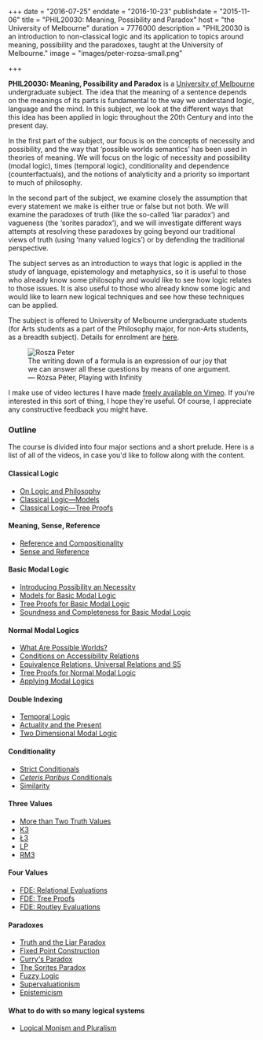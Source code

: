 +++
date = "2016-07-25"
enddate = "2016-10-23"
publishdate = "2015-11-06"
title = "PHIL20030: Meaning, Possibility and Paradox"
host = "the University of Melbourne"
duration = 7776000
description = "PHIL20030 is an introduction to non-classical logic and its application to topics around meaning, possibility and the paradoxes, taught at the University of Melbourne."
image = "images/peter-rozsa-small.png"

+++

**<span class="caps">PHIL20030</span>: Meaning, Possibility and Paradox** is a [University of Melbourne](http://unimelb.edu.au) undergraduate subject. The idea that the meaning of a sentence depends on the meanings of its parts is fundamental to the way we understand logic, language and the mind. In this subject, we look at the different ways that this idea has been applied in logic throughout the 20th Century and into the present day.

In the first part of the subject, our focus is on the concepts of necessity and possibility, and the way that &lsquo;possible worlds semantics&rsquo; has been used in theories of meaning. We will focus on the logic of necessity and possibility (modal logic), times (temporal logic), conditionality and dependence (counterfactuals), and the notions of analyticity and a priority so important to much of philosophy.

In the second part of the subject, we examine closely the assumption that every statement we make is either true or false but not both. We will examine the paradoxes of truth (like the so-called &lsquo;liar paradox&rsquo;) and vagueness (the ‘sorites paradox&rsquo;), and we will investigate different ways attempts at resolving these paradoxes by going beyond our traditional views of truth (using &lsquo;many valued logics&rsquo;) or by defending the traditional perspective.

The subject serves as an introduction to ways that logic is applied in the study of language, epistemology and metaphysics, so it is useful to those who already know some philosophy and would like to see how logic relates to those issues. It is also useful to those who already know some logic and would like to learn new logical techniques and see how these techniques can be applied.

The subject is offered to University of Melbourne undergraduate students (for Arts students as a part of the Philosophy major, for non-Arts students, as a breadth subject). Details for enrolment are [here](https://handbook.unimelb.edu.au/view/2016/PHIL20030). 

<figure>
	<img src="/images/peter-rozsa-small.png" alt="Rosza Peter">
<figcaption>The writing down of a formula is an expression of our joy that we can answer all these questions by means of one argument. &mdash; R&oacute;zsa P&eacute;ter, Playing with Infinity</figcaption>
</figure>

I make use of video lectures I have made [freely available on Vimeo](http://vimeo.com/album/2470375). If you&rsquo;re interested in this sort of thing, I hope they're useful. Of course, I appreciate any constructive feedback you might have.

### Outline

The course is divided into four major sections and a short prelude. Here is a list of all of the videos, in case you'd like to follow along with the content.

#### Classical Logic

* [On Logic and Philosophy](https://vimeo.com/album/2470375/video/71195118)
* [Classical Logic&mdash;Models](https://vimeo.com/album/2470375/video/71196826)
* [Classical Logic&mdash;Tree Proofs](https://vimeo.com/album/2470375/video/71200032)

#### Meaning, Sense, Reference

* [Reference and Compositionality](https://vimeo.com/album/2470375/video/71206884)
* [Sense and Reference](https://vimeo.com/album/2470375/video/71226471)

#### Basic Modal Logic


* [Introducing Possibility an Necessity](https://vimeo.com/album/2470375/video/71556216)
* [Models for Basic Modal Logic](https://vimeo.com/album/2470375/video/71558401)
* [Tree Proofs for Basic Modal Logic](https://vimeo.com/album/2470375/video/71558696)
* [Soundness and Completeness for Basic Modal Logic](https://vimeo.com/album/2470375/video/71560394)

#### Normal Modal Logics

* [What Are Possible Worlds?](https://vimeo.com/album/2470375/video/72135540)
* [Conditions on Accessibility Relations](https://vimeo.com/album/2470375/video/72137443)
* [Equivalence Relations, Universal Relations and S5](https://vimeo.com/album/2470375/video/72137856)
* [Tree Proofs for Normal Modal Logic](https://vimeo.com/album/2470375/video/72139085)
* [Applying Modal Logics](https://vimeo.com/album/2470375/video/72140275)

#### Double Indexing

* [Temporal Logic](https://vimeo.com/album/2470375/video/72140275)
* [Actuality and the Present](https://vimeo.com/album/2470375/video/72143616)
* [Two Dimensional Modal Logic](https://vimeo.com/album/2470375/video/72266887)

#### Conditionality

* [Strict Conditionals](https://vimeo.com/album/2470375/video/74494229)
* [_Ceteris Paribus_ Conditionals](https://vimeo.com/album/2470375/video/74498276)
* [Similarity](https://vimeo.com/album/2470375/video/74504639)


#### Three Values

* [More than Two Truth Values](https://vimeo.com/album/2470375/video/74628150)
* [K3](https://vimeo.com/album/2470375/video/74636384)
* [&#x141;3](https://vimeo.com/album/2470375/video/74680756)
* [LP](https://vimeo.com/album/2470375/video/74680954)
* [RM3](https://vimeo.com/album/2470375/video/74682689)


#### Four Values

* [FDE: Relational Evaluations](https://vimeo.com/album/2470375/video/74685077)
* [FDE: Tree Proofs](https://vimeo.com/album/2470375/video/74685986)
* [FDE: Routley Evaluations](https://vimeo.com/album/2470375/video/74695340)

#### Paradoxes

* [Truth and the Liar Paradox](https://vimeo.com/album/2470375/video/76045884)
* [Fixed Point Construction](https://vimeo.com/album/2470375/video/76049193)
* [Curry's Paradox](https://vimeo.com/album/2470375/video/76055233)
* [The Sorites Paradox](https://vimeo.com/album/2470375/video/76057722)
* [Fuzzy Logic](https://vimeo.com/album/2470375/video/76061452)
* [Supervaluationism](https://vimeo.com/album/2470375/video/76066245)
* [Epistemicism](https://vimeo.com/album/2470375/video/76070423)

#### What to do with so many logical systems

* [Logical Monism and Pluralism](https://vimeo.com/album/2470375/video/76070953)
